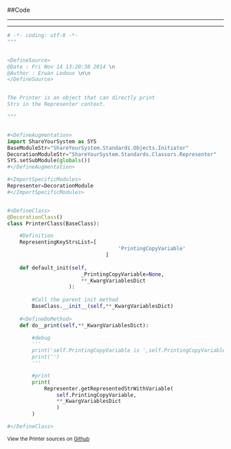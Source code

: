 
<!--
FrozenIsBool False
-->

##Code

----

<ClassDocStr>

----

```python
# -*- coding: utf-8 -*-
"""


<DefineSource>
@Date : Fri Nov 14 13:20:38 2014 \n
@Author : Erwan Ledoux \n\n
</DefineSource>


The Printer is an object that can directly print 
Strs in the Representer context.

"""


#<DefineAugmentation>
import ShareYourSystem as SYS
BaseModuleStr="ShareYourSystem.Standards.Objects.Initiator"
DecorationModuleStr="ShareYourSystem.Standards.Classors.Representer"
SYS.setSubModule(globals())
#</DefineAugmentation>

#<ImportSpecificModules>
Representer=DecorationModule
#</ImportSpecificModules>


#<DefineClass>
@DecorationClass()
class PrinterClass(BaseClass):

	#Definition
	RepresentingKeyStrsList=[
									'PrintingCopyVariable'
								]
	
	def default_init(self,
						_PrintingCopyVariable=None,
						**_KwargVariablesDict
					):
		
		#Call the parent init method
		BaseClass.__init__(self,**_KwargVariablesDict)
	
	#<DefineDoMethod>	
	def do__print(self,**_KwargVariablesDict):

		#debug
		'''
		print('self.PrintingCopyVariable is ',self.PrintingCopyVariable)
		print('')
		'''

		#print
		print(
			Representer.getRepresentedStrWithVariable(
				self.PrintingCopyVariable,
				**_KwargVariablesDict
				)
		)

#</DefineClass>


```

<small>
View the Printer sources on <a href="https://github.com/Ledoux/ShareYourSystem/tree/master/Pythonlogy/ShareYourSystem/Objects/Printer" target="_blank">Github</a>
</small>

